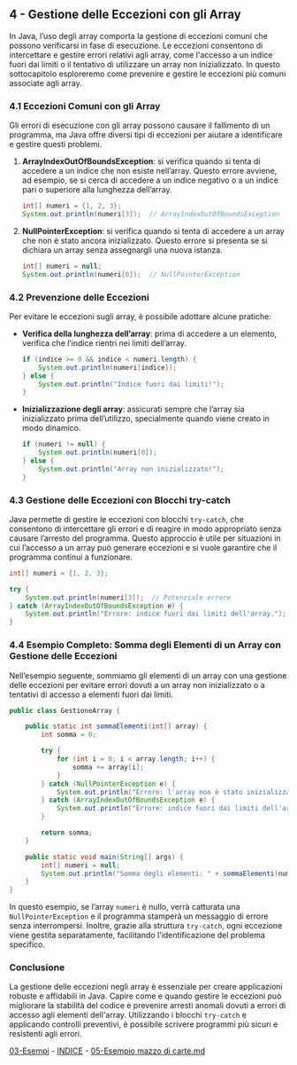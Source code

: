 ## 4 - Gestione delle Eccezioni con gli Array

In Java, l’uso degli array comporta la gestione di eccezioni comuni che possono verificarsi in fase di esecuzione. Le eccezioni consentono di intercettare e gestire errori relativi agli array, come l'accesso a un indice fuori dai limiti o il tentativo di utilizzare un array non inizializzato. In questo sottocapitolo esploreremo come prevenire e gestire le eccezioni più comuni associate agli array.

### 4.1 Eccezioni Comuni con gli Array

Gli errori di esecuzione con gli array possono causare il fallimento di un programma, ma Java offre diversi tipi di eccezioni per aiutare a identificare e gestire questi problemi.

1. **ArrayIndexOutOfBoundsException**: si verifica quando si tenta di accedere a un indice che non esiste nell’array. Questo errore avviene, ad esempio, se si cerca di accedere a un indice negativo o a un indice pari o superiore alla lunghezza dell’array.

    ```java
    int[] numeri = {1, 2, 3};
    System.out.println(numeri[3]);  // ArrayIndexOutOfBoundsException
    ```

2. **NullPointerException**: si verifica quando si tenta di accedere a un array che non è stato ancora inizializzato. Questo errore si presenta se si dichiara un array senza assegnargli una nuova istanza.

    ```java
    int[] numeri = null;
    System.out.println(numeri[0]);  // NullPointerException
    ```

### 4.2 Prevenzione delle Eccezioni

Per evitare le eccezioni sugli array, è possibile adottare alcune pratiche:

- **Verifica della lunghezza dell’array**: prima di accedere a un elemento, verifica che l’indice rientri nei limiti dell’array.

    ```java
    if (indice >= 0 && indice < numeri.length) {
        System.out.println(numeri[indice]);
    } else {
        System.out.println("Indice fuori dai limiti!");
    }
    ```

- **Inizializzazione degli array**: assicurati sempre che l’array sia inizializzato prima dell’utilizzo, specialmente quando viene creato in modo dinamico.

    ```java
    if (numeri != null) {
        System.out.println(numeri[0]);
    } else {
        System.out.println("Array non inizializzato!");
    }
    ```

### 4.3 Gestione delle Eccezioni con Blocchi try-catch

Java permette di gestire le eccezioni con blocchi `try-catch`, che consentono di intercettare gli errori e di reagire in modo appropriato senza causare l’arresto del programma. Questo approccio è utile per situazioni in cui l’accesso a un array può generare eccezioni e si vuole garantire che il programma continui a funzionare.

```java
int[] numeri = {1, 2, 3};

try {
    System.out.println(numeri[3]);  // Potenziale errore
} catch (ArrayIndexOutOfBoundsException e) {
    System.out.println("Errore: indice fuori dai limiti dell'array.");
}
```

### 4.4 Esempio Completo: Somma degli Elementi di un Array con Gestione delle Eccezioni

Nell’esempio seguente, sommiamo gli elementi di un array con una gestione delle eccezioni per evitare errori dovuti a un array non inizializzato o a tentativi di accesso a elementi fuori dai limiti.

```java
public class GestioneArray {

    public static int sommaElementi(int[] array) {
        int somma = 0;

        try {
            for (int i = 0; i < array.length; i++) {
                somma += array[i];
            }
        } catch (NullPointerException e) {
            System.out.println("Errore: l'array non è stato inizializzato.");
        } catch (ArrayIndexOutOfBoundsException e) {
            System.out.println("Errore: indice fuori dai limiti dell'array.");
        }

        return somma;
    }

    public static void main(String[] args) {
        int[] numeri = null;
        System.out.println("Somma degli elementi: " + sommaElementi(numeri));
    }
}
```

In questo esempio, se l’array `numeri` è nullo, verrà catturata una `NullPointerException` e il programma stamperà un messaggio di errore senza interrompersi. Inoltre, grazie alla struttura `try-catch`, ogni eccezione viene gestita separatamente, facilitando l'identificazione del problema specifico.

### Conclusione

La gestione delle eccezioni negli array è essenziale per creare applicazioni robuste e affidabili in Java. Capire come e quando gestire le eccezioni può migliorare la stabilità del codice e prevenire arresti anomali dovuti a errori di accesso agli elementi dell'array. Utilizzando i blocchi `try-catch` e applicando controlli preventivi, è possibile scrivere programmi più sicuri e resistenti agli errori.

[03-Esempi](03-Esempi.md) - [INDICE](README.md) - [05-Esempio mazzo di carte.md](05-Esempio%20mazzo%20di%20carte.md)